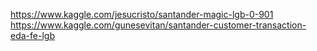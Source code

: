https://www.kaggle.com/jesucristo/santander-magic-lgb-0-901
https://www.kaggle.com/gunesevitan/santander-customer-transaction-eda-fe-lgb
